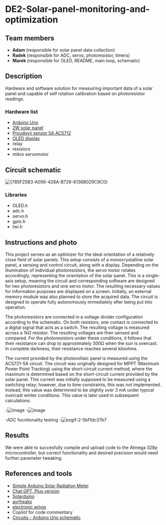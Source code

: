 # DE2-Solar-panel-monitoring-and-optimization

## Team members
- **Adam** (responsible for solar panel data collection)
- **Radek** (responsible for ADC, servo, photoresistor, timers)
- **Marek** (responsible for OLED, README, main loop, schematic)

## Description
Hardware and software solution for measuiring important data of a solar panel and capable of self rotation calibration based on photoresistor readings.


### Hardware list
- [Arduino Uno](https://store.arduino.cc/en-cz/products/arduino-uno-rev3?srsltid=AfmBOoovVZyf8qbg9ZrI9hX9NDjxxJZxmIjVDI9_GGtfzRbe-9TtOOlK)
- [2W solar panel](https://www.seeedstudio.com/2W-Solar-Panel-80X180.html?srsltid=AfmBOop6e6pCLGFtqS4wp1RUDEjKHGq3ao6pdDNQLPoGoyCNA_wYi9g2)
- [Proudový senzor 5A ACS712](https://dratek.cz/arduino/1072-5a-proudovy-senzor-acs712.html?gad_source=1&gclid=CjwKCAiA3Na5BhAZEiwAzrfagO3sPKNKcjVXXOFWqBSw3VnbfjmYk3G59McyNn3DMNanhDyCYVnZrhoCHegQAvD_BwE)
- [OLED display](https://dratek.cz/arduino/3181-iic-i2c-oled-1-3-displej-128x64-bily.html?gad_source=1&gclid=CjwKCAiA3Na5BhAZEiwAzrfagGTJY9aaMqUh7axe7fEJV2dWkBF2WsShhmveTVssdStMTSZZZww1mhoCKxMQAvD_BwE) 
- relay
- resistors
- mikro servomotor

  

## Circuit schematic
![{785F25B3-A056-428A-B726-6136B029C9C0}](https://github.com/user-attachments/assets/04647a2a-fdfe-4407-b6ac-54b970dfdbc8)


### Libraries
- OLED.h
- adc.h
- servo.h
- gpio.h
- twi.h

## Instructions and photo

This project serves as an optimizer for the ideal orientation of a relatively close field of solar panels. This setup consists of a monocrystalline solar panel, a sensing and control circuit, along with a display. Depending on the illumination of individual photoresistors, the servo motor rotates accordingly, representing the orientation of the solar panel. This is a single-axis setup, meaning the circuit and corresponding software are designed for two photoresistors and one servo motor. The resulting necessary values for information purposes are displayed on a screen. Initially, an external memory module was also planned to store the acquired data. The circuit is designed to operate fully autonomously immediately after being put into operation.


The photoresistors are connected in a voltage divider configuration according to the schematic. On both resistors, one contact is connected to a digital signal that acts as a switch. The resulting voltage is measured across a 1kΩ resistor. The resulting voltages are then sensed and compared. For the photoresistors under these conditions, it follows that their resistance can drop to approximately 300Ω when the sun is overcast. In complete darkness, their resistance reaches several kiloohms.


The current provided by the photovoltaic panel is measured using the ACS721-5A circuit. The circuit was originally designed for MPPT (Maximum Power Point Tracking) using the short-circuit current method, where the maximum is determined based on the short-circuit current provided by the solar panel. This current was initially supposed to be measured using a switching relay; however, due to time constraints, this was not implemented. Instead, this value was determined to be slightly over 3 mA under typical overcast winter conditions.
This value is later used in subsequent calculations.

-![image](https://github.com/user-attachments/assets/41f0fb2b-c64f-4230-a750-7cfafa775cfd)
-![image](https://github.com/user-attachments/assets/911714fc-9677-45b7-876a-666120f85737)

-ADC fucntionality testing
-![ezgif-2-5bf1dc37b7](https://github.com/user-attachments/assets/dc065c4a-b627-4636-95c6-3c394c826116)

## Results
We were able to succesfully compile and upload code to the Atmega 328p microcontroller, but correct functionality and desired precision would need further parameter tweaking. 

## References and tools
- [Simple Arduino Solar Radiation Meter](https://projecthub.arduino.cc/mircemk/simple-arduino-solar-radiation-meter-for-solar-panels-ae1531)
- [Chat GPT, Plus version](https://openai.com/)
- [Solarduino](https://solarduino.com/arduino-code-tips/)
- [avrfreaks](https://www.avrfreaks.net/s/topic/a5C3l000000UaPVEA0/t153755)
- [electronic wings](https://www.electronicwings.com/avr-atmega/atmega1632-pwm)
- Copilot for code commentary
- [Circuito - Arduino Uno schematic](https://www.circuito.io/blog/arduino-uno-pinout/)
  
